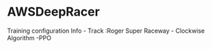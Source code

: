 # AWSDeepRacer
Training configuration Info - Track  :Roger Super Raceway - Clockwise Algorithm -PPO 
